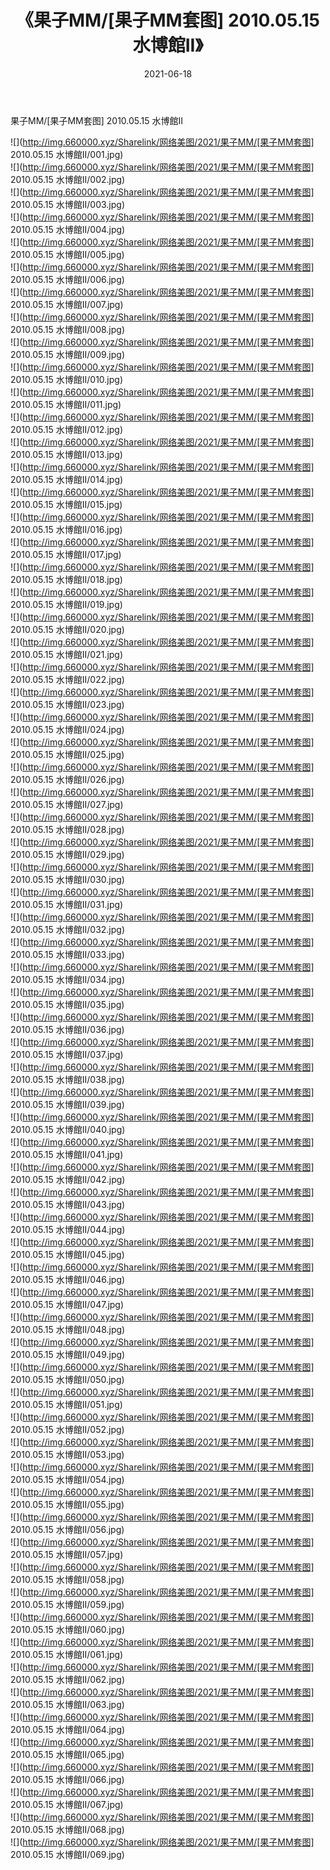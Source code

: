 ﻿---
layout: post
title:  《果子MM/[果子MM套图] 2010.05.15 水博館II》
date:   2021-06-18
img: http://img.660000.xyz/Sharelink/网络美图/2021/果子MM/[果子MM套图] 2010.05.15 水博館II/000.jpg
categories: [美女, 清纯, 唯美]
---

果子MM/[果子MM套图] 2010.05.15 水博館II

 ![](http://img.660000.xyz/Sharelink/网络美图/2021/果子MM/[果子MM套图] 2010.05.15 水博館II/001.jpg) <br>![](http://img.660000.xyz/Sharelink/网络美图/2021/果子MM/[果子MM套图] 2010.05.15 水博館II/002.jpg) <br>![](http://img.660000.xyz/Sharelink/网络美图/2021/果子MM/[果子MM套图] 2010.05.15 水博館II/003.jpg) <br>![](http://img.660000.xyz/Sharelink/网络美图/2021/果子MM/[果子MM套图] 2010.05.15 水博館II/004.jpg) <br>![](http://img.660000.xyz/Sharelink/网络美图/2021/果子MM/[果子MM套图] 2010.05.15 水博館II/005.jpg) <br>![](http://img.660000.xyz/Sharelink/网络美图/2021/果子MM/[果子MM套图] 2010.05.15 水博館II/006.jpg) <br>![](http://img.660000.xyz/Sharelink/网络美图/2021/果子MM/[果子MM套图] 2010.05.15 水博館II/007.jpg) <br>![](http://img.660000.xyz/Sharelink/网络美图/2021/果子MM/[果子MM套图] 2010.05.15 水博館II/008.jpg) <br>![](http://img.660000.xyz/Sharelink/网络美图/2021/果子MM/[果子MM套图] 2010.05.15 水博館II/009.jpg) <br>![](http://img.660000.xyz/Sharelink/网络美图/2021/果子MM/[果子MM套图] 2010.05.15 水博館II/010.jpg) <br>![](http://img.660000.xyz/Sharelink/网络美图/2021/果子MM/[果子MM套图] 2010.05.15 水博館II/011.jpg) <br>![](http://img.660000.xyz/Sharelink/网络美图/2021/果子MM/[果子MM套图] 2010.05.15 水博館II/012.jpg) <br>![](http://img.660000.xyz/Sharelink/网络美图/2021/果子MM/[果子MM套图] 2010.05.15 水博館II/013.jpg) <br>![](http://img.660000.xyz/Sharelink/网络美图/2021/果子MM/[果子MM套图] 2010.05.15 水博館II/014.jpg) <br>![](http://img.660000.xyz/Sharelink/网络美图/2021/果子MM/[果子MM套图] 2010.05.15 水博館II/015.jpg) <br>![](http://img.660000.xyz/Sharelink/网络美图/2021/果子MM/[果子MM套图] 2010.05.15 水博館II/016.jpg) <br>![](http://img.660000.xyz/Sharelink/网络美图/2021/果子MM/[果子MM套图] 2010.05.15 水博館II/017.jpg) <br>![](http://img.660000.xyz/Sharelink/网络美图/2021/果子MM/[果子MM套图] 2010.05.15 水博館II/018.jpg) <br>![](http://img.660000.xyz/Sharelink/网络美图/2021/果子MM/[果子MM套图] 2010.05.15 水博館II/019.jpg) <br>![](http://img.660000.xyz/Sharelink/网络美图/2021/果子MM/[果子MM套图] 2010.05.15 水博館II/020.jpg) <br>![](http://img.660000.xyz/Sharelink/网络美图/2021/果子MM/[果子MM套图] 2010.05.15 水博館II/021.jpg) <br>![](http://img.660000.xyz/Sharelink/网络美图/2021/果子MM/[果子MM套图] 2010.05.15 水博館II/022.jpg) <br>![](http://img.660000.xyz/Sharelink/网络美图/2021/果子MM/[果子MM套图] 2010.05.15 水博館II/023.jpg) <br>![](http://img.660000.xyz/Sharelink/网络美图/2021/果子MM/[果子MM套图] 2010.05.15 水博館II/024.jpg) <br>![](http://img.660000.xyz/Sharelink/网络美图/2021/果子MM/[果子MM套图] 2010.05.15 水博館II/025.jpg) <br>![](http://img.660000.xyz/Sharelink/网络美图/2021/果子MM/[果子MM套图] 2010.05.15 水博館II/026.jpg) <br>![](http://img.660000.xyz/Sharelink/网络美图/2021/果子MM/[果子MM套图] 2010.05.15 水博館II/027.jpg) <br>![](http://img.660000.xyz/Sharelink/网络美图/2021/果子MM/[果子MM套图] 2010.05.15 水博館II/028.jpg) <br>![](http://img.660000.xyz/Sharelink/网络美图/2021/果子MM/[果子MM套图] 2010.05.15 水博館II/029.jpg) <br>![](http://img.660000.xyz/Sharelink/网络美图/2021/果子MM/[果子MM套图] 2010.05.15 水博館II/030.jpg) <br>![](http://img.660000.xyz/Sharelink/网络美图/2021/果子MM/[果子MM套图] 2010.05.15 水博館II/031.jpg) <br>![](http://img.660000.xyz/Sharelink/网络美图/2021/果子MM/[果子MM套图] 2010.05.15 水博館II/032.jpg) <br>![](http://img.660000.xyz/Sharelink/网络美图/2021/果子MM/[果子MM套图] 2010.05.15 水博館II/033.jpg) <br>![](http://img.660000.xyz/Sharelink/网络美图/2021/果子MM/[果子MM套图] 2010.05.15 水博館II/034.jpg) <br>![](http://img.660000.xyz/Sharelink/网络美图/2021/果子MM/[果子MM套图] 2010.05.15 水博館II/035.jpg) <br>![](http://img.660000.xyz/Sharelink/网络美图/2021/果子MM/[果子MM套图] 2010.05.15 水博館II/036.jpg) <br>![](http://img.660000.xyz/Sharelink/网络美图/2021/果子MM/[果子MM套图] 2010.05.15 水博館II/037.jpg) <br>![](http://img.660000.xyz/Sharelink/网络美图/2021/果子MM/[果子MM套图] 2010.05.15 水博館II/038.jpg) <br>![](http://img.660000.xyz/Sharelink/网络美图/2021/果子MM/[果子MM套图] 2010.05.15 水博館II/039.jpg) <br>![](http://img.660000.xyz/Sharelink/网络美图/2021/果子MM/[果子MM套图] 2010.05.15 水博館II/040.jpg) <br>![](http://img.660000.xyz/Sharelink/网络美图/2021/果子MM/[果子MM套图] 2010.05.15 水博館II/041.jpg) <br>![](http://img.660000.xyz/Sharelink/网络美图/2021/果子MM/[果子MM套图] 2010.05.15 水博館II/042.jpg) <br>![](http://img.660000.xyz/Sharelink/网络美图/2021/果子MM/[果子MM套图] 2010.05.15 水博館II/043.jpg) <br>![](http://img.660000.xyz/Sharelink/网络美图/2021/果子MM/[果子MM套图] 2010.05.15 水博館II/044.jpg) <br>![](http://img.660000.xyz/Sharelink/网络美图/2021/果子MM/[果子MM套图] 2010.05.15 水博館II/045.jpg) <br>![](http://img.660000.xyz/Sharelink/网络美图/2021/果子MM/[果子MM套图] 2010.05.15 水博館II/046.jpg) <br>![](http://img.660000.xyz/Sharelink/网络美图/2021/果子MM/[果子MM套图] 2010.05.15 水博館II/047.jpg) <br>![](http://img.660000.xyz/Sharelink/网络美图/2021/果子MM/[果子MM套图] 2010.05.15 水博館II/048.jpg) <br>![](http://img.660000.xyz/Sharelink/网络美图/2021/果子MM/[果子MM套图] 2010.05.15 水博館II/049.jpg) <br>![](http://img.660000.xyz/Sharelink/网络美图/2021/果子MM/[果子MM套图] 2010.05.15 水博館II/050.jpg) <br>![](http://img.660000.xyz/Sharelink/网络美图/2021/果子MM/[果子MM套图] 2010.05.15 水博館II/051.jpg) <br>![](http://img.660000.xyz/Sharelink/网络美图/2021/果子MM/[果子MM套图] 2010.05.15 水博館II/052.jpg) <br>![](http://img.660000.xyz/Sharelink/网络美图/2021/果子MM/[果子MM套图] 2010.05.15 水博館II/053.jpg) <br>![](http://img.660000.xyz/Sharelink/网络美图/2021/果子MM/[果子MM套图] 2010.05.15 水博館II/054.jpg) <br>![](http://img.660000.xyz/Sharelink/网络美图/2021/果子MM/[果子MM套图] 2010.05.15 水博館II/055.jpg) <br>![](http://img.660000.xyz/Sharelink/网络美图/2021/果子MM/[果子MM套图] 2010.05.15 水博館II/056.jpg) <br>![](http://img.660000.xyz/Sharelink/网络美图/2021/果子MM/[果子MM套图] 2010.05.15 水博館II/057.jpg) <br>![](http://img.660000.xyz/Sharelink/网络美图/2021/果子MM/[果子MM套图] 2010.05.15 水博館II/058.jpg) <br>![](http://img.660000.xyz/Sharelink/网络美图/2021/果子MM/[果子MM套图] 2010.05.15 水博館II/059.jpg) <br>![](http://img.660000.xyz/Sharelink/网络美图/2021/果子MM/[果子MM套图] 2010.05.15 水博館II/060.jpg) <br>![](http://img.660000.xyz/Sharelink/网络美图/2021/果子MM/[果子MM套图] 2010.05.15 水博館II/061.jpg) <br>![](http://img.660000.xyz/Sharelink/网络美图/2021/果子MM/[果子MM套图] 2010.05.15 水博館II/062.jpg) <br>![](http://img.660000.xyz/Sharelink/网络美图/2021/果子MM/[果子MM套图] 2010.05.15 水博館II/063.jpg) <br>![](http://img.660000.xyz/Sharelink/网络美图/2021/果子MM/[果子MM套图] 2010.05.15 水博館II/064.jpg) <br>![](http://img.660000.xyz/Sharelink/网络美图/2021/果子MM/[果子MM套图] 2010.05.15 水博館II/065.jpg) <br>![](http://img.660000.xyz/Sharelink/网络美图/2021/果子MM/[果子MM套图] 2010.05.15 水博館II/066.jpg) <br>![](http://img.660000.xyz/Sharelink/网络美图/2021/果子MM/[果子MM套图] 2010.05.15 水博館II/067.jpg) <br>![](http://img.660000.xyz/Sharelink/网络美图/2021/果子MM/[果子MM套图] 2010.05.15 水博館II/068.jpg) <br>![](http://img.660000.xyz/Sharelink/网络美图/2021/果子MM/[果子MM套图] 2010.05.15 水博館II/069.jpg) <br>